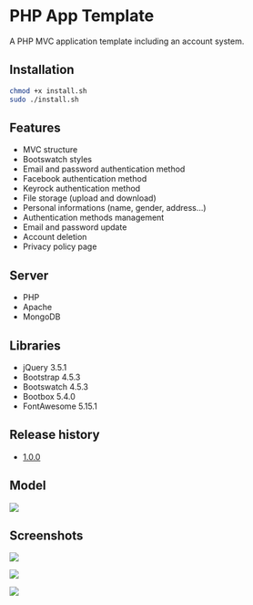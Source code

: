 # PHP App Template

A PHP MVC application template including an account system.

## Installation

```sh
chmod +x install.sh
sudo ./install.sh
```

## Features

- MVC structure
- Bootswatch styles
- Email and password authentication method
- Facebook authentication method
- Keyrock authentication method
- File storage (upload and download)
- Personal informations (name, gender, address...)
- Authentication methods management
- Email and password update
- Account deletion
- Privacy policy page

## Server

- PHP
- Apache
- MongoDB

## Libraries

- jQuery 3.5.1
- Bootstrap 4.5.3
- Bootswatch 4.5.3
- Bootbox 5.4.0
- FontAwesome 5.15.1

## Release history

- [1.0.0](https://github.com/pierre-josselin/php-app-template/releases/tag/1.0.0)

## Model

![](https://i.imgur.com/uaySlrg.png)

## Screenshots

![](https://i.imgur.com/O4GXGFT.png)

![](https://i.imgur.com/HrPCWne.png)

![](https://i.imgur.com/sJpfPrL.png)